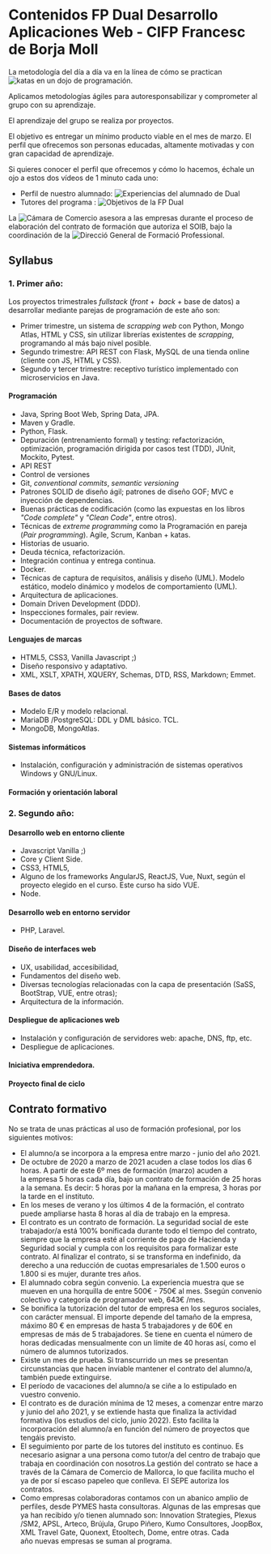 Contenidos FP Dual Desarrollo Aplicaciones Web - CIFP Francesc de Borja Moll
============================================================================

La metodología del día a día va en la línea de cómo se practican ![katas en un dojo de programación](https://en.wikipedia.org/wiki/Kata_(programming) "Entrada wikipedia kata in programming"). 

Aplicamos metodologías ágiles para autoresponsabilizar y comprometer al grupo con su aprendizaje. 

El aprendizaje del grupo se realiza por proyectos. 

El objetivo es entregar un mínimo producto viable en el mes de marzo. El perfil que ofrecemos son personas educadas, altamente motivadas y con gran capacidad de aprendizaje.

Si quieres conocer el perfil que ofrecemos y cómo lo hacemos, échale un ojo a estos dos vídeos de 1 minuto cada uno: 

 - Perfil de nuestro alumnado: ![Experiencias del alumnado de Dual](http://fp-dual.es/lalumne-protagonista-lfpdual/ "Vídeo alumnado relatando su experiencia en el programa Dual")
 - Tutores del programa :  ![Objetivos de la FP Dual](http://fp-dual.es/tutors-figures-clau-lfp-dual/ "Vídeo tutores indicandi los objetivos del programa Dual")
 
La ![Cámara de Comercio](https://fp-dual.es/ "Site FP Dual Illes Balears") asesora a las empresas durante el proceso de elaboración del contrato de formación que autoriza el SOIB, bajo la coordinación de la ![Direcció General de Formació Professional](https://www.caib.es/sites/fp/ca/admissia_dual_curs_2020-2021/ "Site FP Dual Direcció General Formació Professional").

## Syllabus

### 1. Primer año:

Los proyectos trimestrales _fullstack_ (_front_ +  _back_ + base de datos) a desarrollar mediante parejas de programación de este año son: 

- Primer trimestre, un sistema de _scrapping web_ con Python, Mongo Atlas, HTML y CSS, sin utilizar librerías existentes de _scrapping_, programando al más bajo nivel posible.
- Segundo trimestre: API REST con Flask, MySQL de una tienda online (cliente con JS, HTML y CSS).
- Segundo y tercer trimestre: receptivo turístico implementado con microservicios en Java.

#### Programación

 - Java, Spring Boot Web, Spring Data, JPA.
 - Maven y Gradle.
 - Python, Flask.
 - Depuración (entrenamiento formal) y testing: refactorización, optimización, programación dirigida por casos test (TDD), JUnit, Mockito, Pytest.
 - API REST
 - Control de versiones 
 - Git, _conventional commits_, _semantic versioning_
 - Patrones SOLID de diseño ágil; patrones de diseño GOF; MVC e inyección de dependencias.
 - Buenas prácticas de codificación (como las expuestas en los libros _"Code complete"_ y _"Clean Code"_, entre otros).
 - Técnicas de _extreme programming_ como la Programación en pareja (_Pair programming_). Agile, Scrum, Kanban + katas.
 - Historias de usuario. 
 - Deuda técnica, refactorización. 
 - Integración continua y entrega continua.
 - Docker.
 - Técnicas de captura de requisitos, análisis y diseño (UML). Modelo estático, modelo dinámico y modelos de comportamiento (UML).
 - Arquitectura de aplicaciones.
 - Domain Driven Development (DDD).
 - Inspecciones formales, pair review.
 - Documentación de proyectos de software.
 
#### Lenguajes de marcas 

 - HTML5, CSS3, Vanilla Javascript ;)
 - Diseño responsivo y adaptativo.
 - XML, XSLT, XPATH, XQUERY, Schemas, DTD, RSS, Markdown; Emmet.
 
#### Bases de datos
 - Modelo E/R y modelo relacional.
 - MariaDB /PostgreSQL: DDL y DML básico. TCL.
 - MongoDB, MongoAtlas.
 
#### Sistemas informáticos
 - Instalación, configuración y administración de sistemas operativos Windows y GNU/Linux.

#### Formación y orientación laboral

### 2. Segundo año:

#### Desarrollo web en entorno cliente
 - Javascript Vanilla ;) 
 - Core y Client Side.
 - CSS3, HTML5, 
 - Alguno de los frameworks AngularJS, ReactJS, Vue, Nuxt, según el proyecto elegido en el curso. Este curso ha sido VUE.
 - Node.

#### Desarrollo web en entorno servidor
 - PHP, Laravel.

#### Diseño de interfaces web
 - UX, usabilidad, accesibilidad, 
 - Fundamentos del diseño web.
 - Diversas tecnologías relacionadas con la capa de presentación (SaSS, BootStrap, VUE, entre otras); 
 - Arquitectura de la información.

#### Despliegue de aplicaciones web
 - Instalación y configuración de servidores web: apache, DNS, ftp, etc. 
 - Despliegue de aplicaciones. 
 
#### Iniciativa emprendedora.

#### Proyecto final de ciclo

## Contrato formativo

No se trata de unas prácticas al uso de formación profesional, por los siguientes motivos:

 - El alumno/a se incorpora a la empresa entre marzo - junio del año 2021. 
 - De octubre de 2020 a marzo de 2021 acuden a clase todos los días 6 horas. A partir de este 6º mes de formación (marzo) acuden a la empresa 5 horas cada día, bajo un contrato de formación de 25 horas a la semana. Es decir: 5 horas por la mañana en la empresa, 3 horas por la tarde en el instituto.
 - En los meses de verano y los últimos 4 de la formación, el contrato puede ampliarse hasta 8 horas al día de trabajo en la empresa.
 - El contrato es un contrato de formación. La seguridad social de este trabajador/a está 100% bonificada durante todo el tiempo del contrato, siempre que la empresa esté al corriente de pago de Hacienda y Seguridad social y cumpla con los requisitos para formalizar este contrato. Al finalizar el contrato, si se transforma en indefinido, da derecho a una reducción de cuotas empresariales de 1.500 euros o 1.800 si es mujer, durante tres años.
 - El alumnado cobra según convenio. La experiencia muestra que se mueven en una horquilla de entre 500€ - 750€ al mes. Ssegún convenio colectivo y categoría de programador web, 643€ /mes.
 - Se bonifica la tutorización del tutor de empresa en los seguros sociales, con carácter mensual. El importe depende del tamaño de la empresa, máximo 80 € en empresas de hasta 5 trabajadores y de 60€ en empresas de más de 5 trabajadores. Se tiene en cuenta el número de horas dedicadas mensualmente con un límite de 40 horas así, como el número de alumnos tutorizados.
 - Existe un mes de prueba. Si transcurrido un mes se presentan circunstancias que hacen inviable mantener el contrato del alumno/a, también puede extinguirse. 
 - El período de vacaciones del alumno/a se ciñe a lo estipulado en vuestro convenio.
 - El contrato es de duración mínima de 12 meses, a comenzar entre marzo y junio del año 2021, y se extiende hasta que finaliza la actividad formativa (los estudios del ciclo, junio 2022). Esto facilita la incorporación del alumno/a en función del número de proyectos que tengáis previsto.
 - El seguimiento por parte de los tutores del instituto es continuo. Es necesario asignar a una persona como tutor/a del centro de trabajo que trabaja en coordinación con nosotros.La gestión del contrato se hace a través de la Cámara de Comercio de Mallorca, lo que facilita mucho el ya de por sí escaso papeleo que conlleva. El SEPE autoriza los contratos.
- Como empresas colaboradoras contamos con un abanico amplio de perfiles, desde PYMES hasta consultoras. Algunas de las empresas que ya han recibido y/o tienen alumnado son: Innovation Strategies, Plexus /SM2, APSL, Arteco, Brújula, Grupo Piñero, Kumo Consultores, JoopBox, XML Travel Gate, Quonext, Etooltech, Dome, entre otras. Cada año nuevas empresas se suman al programa.
